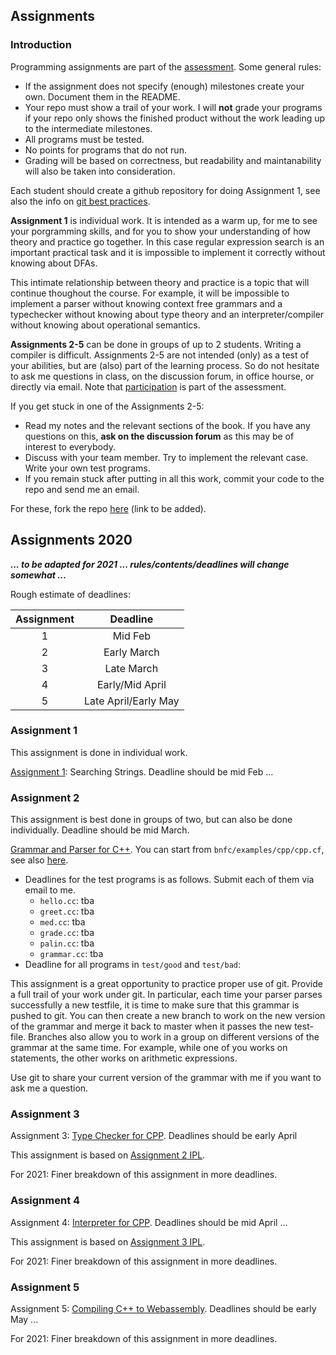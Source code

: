 ## Assignments

### Introduction

Programming assignments are part of the [assessment](assessment.md). Some general rules: 
- If the assignment does not specify (enough) milestones create your own. Document them in the README.
- Your repo must show a trail of your work. I will **not** grade your programs if your repo only shows the finished product without the work leading up to the intermediate milestones.
- All programs must be tested.
- No points for programs that do not run.
- Grading will be based on correctness, but readability and maintanability will also be taken into consideration.

Each student should create a github repository for doing Assignment 1, see also the info on [git best practices](git-best-practices.md). 

**Assignment 1** is individual work. It is intended as a warm up, for me to see your porgramming skills, and for you to show your understanding of how theory and practice go together. In this case regular expression search is an important practical task and it is impossible to implement it correctly without knowing about DFAs. 

This intimate relationship between theory and practice is a topic that will continue thoughout the course. For example, it will be impossible to implement a parser without knowing context free grammars and a typechecker without knowing about type theory and an interpreter/compiler without knowing about operational semantics.

**Assignments 2-5** can be done in groups of up to 2 students. Writing a compiler is difficult. Assignments 2-5 are not intended (only) as a test of your abilities, but are (also) part of the learning process. So do not hesitate to ask me questions in class, on the discussion forum, in office hourse, or directly via email. Note that [participation]() is part of the assessment. 

If you get stuck in one of the Assignments 2-5:
- Read my notes and the relevant sections of the book. If you have any questions on this, **ask on the discussion forum** as this may be of interest to everybody.
- Discuss with your team member. Try to implement the relevant case. Write your own test programs.
- If you remain stuck after putting in all this work, commit your code to the repo and send me an email. 


For these, fork the repo [here]() (link to be added).

## Assignments 2020

***... to be adapted for 2021 ... rules/contents/deadlines will change somewhat ...***

Rough estimate of deadlines:

| Assignment | Deadline |
|:---:|:---:|
1| Mid Feb
2| Early March
3| Late March
4| Early/Mid April
5| Late April/Early May

### Assignment 1

This assignment is done in individual work.

[Assignment 1](https://hackmd.io/@alexhkurz/SyzUgMabU): Searching Strings. Deadline should be mid Feb ...

### Assignment 2

This assignment is best done in groups of two, but can also be done individually. Deadline should be mid March.

[Grammar and Parser for C++](http://www.grammaticalframework.org/ipl-book/assignments/assignment1/assignment1.html). You can start from `bnfc/examples/cpp/cpp.cf`, see also [here](https://github.com/alexhkurz/compiler-construction-2020/blob/master/Sources/Cpp/cpp.cf).  
  - Deadlines for the test programs is as follows. Submit each of them via email to me.
      - `hello.cc`: tba
      - `greet.cc`: tba 
      - `med.cc`: tba
      - `grade.cc`: tba
      - `palin.cc`: tba
      - `grammar.cc`: tba
  - Deadline for all programs in `test/good` and  `test/bad`: 

This assignment is a great opportunity to practice proper use of git. Provide a full trail of your work under git. In particular, each time your parser parses successfully a new testfile, it is time to make sure that this grammar is pushed to git. You can then create a new branch to work on the new version of the grammar and merge it back to master when it passes the new test-file. Branches also allow you to work in a group on different versions of the grammar at the same time. For example, while one of you works on statements, the other works on arithmetic expressions.

Use git to share your current version of the grammar with me if you want to ask me a question.
 
### Assignment 3

Assignment 3: [Type Checker for CPP](https://github.com/ChapmanCPSC/compiler-assignments/blob/master/README.md). Deadlines should be early April

This assignment is based on [Assignment 2 IPL](http://www.grammaticalframework.org/ipl-book/assignments/assignment2/assignment2.html).

For 2021: Finer breakdown of this assignment in more deadlines.
 
### Assignment 4

Assignment 4: [Interpreter for CPP](https://github.com/ChapmanCPSC/compiler-assignments/blob/master/README.md). Deadlines should be mid April ...

This assignment is based on [Assignment 3 IPL](http://www.grammaticalframework.org/ipl-book/assignments/assignment3/assignment3.html).
  
For 2021: Finer breakdown of this assignment in more deadlines.

### Assignment 5

Assignment 5: [Compiling C++ to Webassembly](https://github.com/ChapmanCPSC/compiler-assignments/blob/master/README.md). Deadlines should be early May ...

For 2021: Finer breakdown of this assignment in more deadlines.


